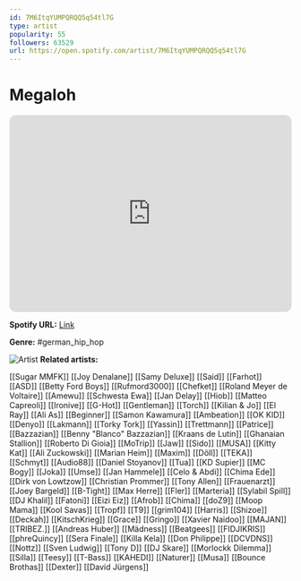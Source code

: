```yaml
---
id: 7M6ItqYUMPQRQQ5q54tl7G
type: artist
popularity: 55
followers: 63529
url: https://open.spotify.com/artist/7M6ItqYUMPQRQQ5q54tl7G
---
```

# Megaloh

<iframe style="border-radius:12px" src="https://open.spotify.com/embed/artist/7M6ItqYUMPQRQQ5q54tl7G" width="100%" height="352" frameBorder="0" allowfullscreen="" allow="autoplay; clipboard-write; encrypted-media; fullscreen; picture-in-picture" loading="lazy"></iframe>

**Spotify URL:** [Link](https://open.spotify.com/artist/7M6ItqYUMPQRQQ5q54tl7G)

**Genre:**  #german_hip_hop

![Artist](https://i.scdn.co/image/ab6761610000e5ebeca97abe5876846ede119bd3)
**Related artists:**

[[Sugar MMFK]]
[[Joy Denalane]]
[[Samy Deluxe]]
[[Said]]
[[Farhot]]
[[ASD]]
[[Betty Ford Boys]]
[[Rufmord3000]]
[[Chefket]]
[[Roland Meyer de Voltaire]]
[[Amewu]]
[[Schwesta Ewa]]
[[Jan Delay]]
[[Hiob]]
[[Matteo Capreoli]]
[[Ironive]]
[[G-Hot]]
[[Gentleman]]
[[Torch]]
[[Kilian & Jo]]
[[El Ray]]
[[Ali As]]
[[Beginner]]
[[Samon Kawamura]]
[[Ambeation]]
[[OK KID]]
[[Denyo]]
[[Lakmann]]
[[Torky Tork]]
[[Yassin]]
[[Trettmann]]
[[Patrice]]
[[Bazzazian]]
[[Benny "Blanco" Bazzazian]]
[[Kraans de Lutin]]
[[Ghanaian Stallion]]
[[Roberto Di Gioia]]
[[MoTrip]]
[[Jaw]]
[[Sido]]
[[MUSA]]
[[Kitty Kat]]
[[Ali Zuckowski]]
[[Marian Heim]]
[[Maxim]]
[[Döll]]
[[TEKA]]
[[Schmyt]]
[[Audio88]]
[[Daniel Stoyanov]]
[[Tua]]
[[KD Supier]]
[[MC Bogy]]
[[Joka]]
[[Umse]]
[[Jan Hammele]]
[[Celo & Abdi]]
[[Chima Ede]]
[[Dirk von Lowtzow]]
[[Christian Prommer]]
[[Tony Allen]]
[[Frauenarzt]]
[[Joey Bargeld]]
[[B-Tight]]
[[Max Herre]]
[[Fler]]
[[Marteria]]
[[Sylabil Spill]]
[[DJ Khalil]]
[[Fatoni]]
[[Eizi Eiz]]
[[Afrob]]
[[Chima]]
[[doZ9]]
[[Moop Mama]]
[[Kool Savas]]
[[Tropf]]
[[T9]]
[[grim104]]
[[Harris]]
[[Shizoe]]
[[Deckah]]
[[KitschKrieg]]
[[Grace]]
[[Gringo]]
[[Xavier Naidoo]]
[[MAJAN]]
[[TRIBEZ.]]
[[Andreas Huber]]
[[Mädness]]
[[Beatgees]]
[[FIDJIKRIS]]
[[phreQuincy]]
[[Sera Finale]]
[[Killa Kela]]
[[Don Philippe]]
[[DCVDNS]]
[[Nottz]]
[[Sven Ludwig]]
[[Tony D]]
[[DJ Skare]]
[[Morlockk Dilemma]]
[[Silla]]
[[Teesy]]
[[T-Bass]]
[[KAHEDI]]
[[Naturer]]
[[Musa]]
[[Bounce Brothas]]
[[Dexter]]
[[David Jürgens]]
